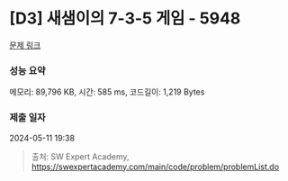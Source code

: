 # [D3] 새샘이의 7-3-5 게임 - 5948 

[문제 링크](https://swexpertacademy.com/main/code/problem/problemDetail.do?contestProbId=AWZ2IErKCwUDFAUQ) 

### 성능 요약

메모리: 89,796 KB, 시간: 585 ms, 코드길이: 1,219 Bytes

### 제출 일자

2024-05-11 19:38



> 출처: SW Expert Academy, https://swexpertacademy.com/main/code/problem/problemList.do